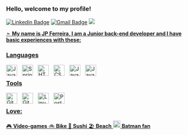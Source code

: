 ### Hello, welcome to my profile! 
[![Linkedin Badge](https://img.shields.io/badge/LinkedIn-0077B5?style=for-the-badge&logo=linkedin&logoColor=white&link=https://www.linkedin.com/in/jo%C3%A3o-paulo-ferreira-33943a43//)](https://www.linkedin.com/in/jo%C3%A3o-paulo-ferreira-33943a43)
[![Gmail Badge](https://img.shields.io/badge/Gmail-D14836?style=for-the-badge&logo=gmaillogoColor=whitelink=mailto:jpferreira.dev@gmail.com)](mailto:jpferreira.dev@gmail.com)
![](http://estruyf-github.azurewebsites.net/api/VisitorHit?user=jpferreiradev&repo=jpferreiradev&countColorcountColor)
<a href="https://github.com/jpferreiradev?tab=repositories&sort=stargazers">

➣ **My name is JP Ferreira, I am a Junior back-end developer and I have basic experiences with these:**
  ### Languages
  
  <img align="left" alt="Java" width="30px" style="padding-right:10px;" src="https://cdn.jsdelivr.net/gh/devicons/devicon/icons/java/java-original.svg"/>
  <img align="left" alt="Spring" width="30px" style="padding-right:10px;" src="https://cdn.jsdelivr.net/gh/devicons/devicon/icons/spring/spring-original.svg" />
  <img align="left" alt="HTML" width="30px" style="padding-right:10px;" src="https://cdn.jsdelivr.net/gh/devicons/devicon/icons/html5/html5-plain.svg" /></td>
  <img align="left" alt="CSS" width="30px" style="padding-right:10px;" src="https://cdn.jsdelivr.net/gh/devicons/devicon/icons/css3/css3-plain.svg" /></td>
  <img align="left" alt="JavaScript" width="30px" style="padding-right:10px;" src="https://cdn.jsdelivr.net/gh/devicons/devicon/icons/javascript/javascript-plain.svg" />
  <img align="left" alt="JavaScript" width="30px" style="padding-right:10px;" src="https://cdn.jsdelivr.net/gh/devicons/devicon/icons/angularjs/angularjs-plain.svg" />
</td>
<br/>

### Tools
<img align="left" alt="GitHub" width="30px" style="padding-right:10px;"   src="https://cdn.jsdelivr.net/gh/devicons/devicon/icons/github/github-original.svg" />
<img align="left" alt="Git" width="30px" style="padding-right:10px;" src="https://cdn.jsdelivr.net/gh/devicons/devicon/icons/git/git-original.svg" />
<img align="left" alt="Linux" width="30px" style="padding-right:10px;" src="https://cdn.jsdelivr.net/gh/devicons/devicon/icons/linux/linux-original.svg" />
<img align="left" alt="Postgresql" width="30px"style="padding-right:10x;"
src="https://cdn.jsdelivr.net/gh/devicons/devicon/icons/postgresql/postgresql-original.svg">
<br/>

### Love: 
 🎮 **Video-games**
 🚲 **Bike**
 🍣 **Sushi**
 🏖️ **Beach**
 <img src="https://img.icons8.com/color/48/000000/batman-old.png" width="20" height="20"> **Batman fan**
